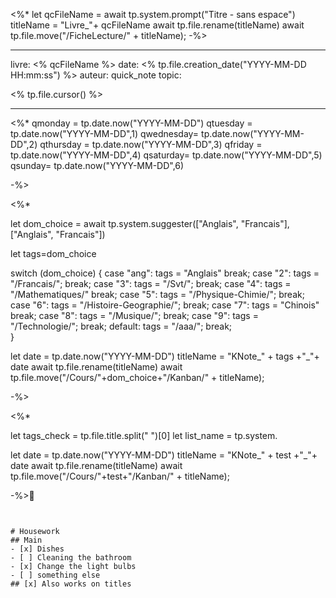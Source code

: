 <%*
let qcFileName = await tp.system.prompt("Titre - sans espace")
titleName = "Livre_"+ qcFileName
await tp.file.rename(titleName)
await tp.file.move("/FicheLecture/" + titleName);
-%>

---

livre: <% qcFileName %>
date: <% tp.file.creation_date("YYYY-MM-DD HH:mm:ss") %>
auteur: quick_note
topic: 

<% tp.file.cursor() %>

---


<%*
qmonday = tp.date.now("YYYY-MM-DD")
qtuesday = tp.date.now("YYYY-MM-DD",1)
qwednesday= tp.date.now("YYYY-MM-DD",2)
qthursday = tp.date.now("YYYY-MM-DD",3)
qfriday = tp.date.now("YYYY-MM-DD",4)
qsaturday= tp.date.now("YYYY-MM-DD",5)
qsunday= tp.date.now("YYYY-MM-DD",6)


-%>




<%*

let dom_choice = await tp.system.suggester(["Anglais", "Francais"], ["Anglais", "Francais"])


let tags=dom_choice

switch (dom_choice) { 
	case "ang": 
		tags = "Anglais" 
		break; 
	case "2": 
		tags = "/Francais/"; 
		break; 
	case "3": 
		tags = "/Svt/"; 
		break; 
	case "4": 
		tags = "/Mathematiques/" 
		break; 
	case "5": 
		tags = "/Physique-Chimie/"; 
		break; 
	case "6": 
		tags = "/Histoire-Geographie/"; 
		break;
	case "7": 
		tags = "Chinois" 
		break; 
	case "8": 
		tags = "/Musique/"; 
		break; 
	case "9": 
		tags = "/Technologie/"; 
		break; 
	default:
		tags = "/aaa/"; 
		break; 	
	}


let date = tp.date.now("YYYY-MM-DD")
titleName = "KNote_" + tags +"_"+ date
await tp.file.rename(titleName)
await tp.file.move("/Cours/"+dom_choice+"/Kanban/" + titleName);




-%>


<%*

let tags_check = tp.file.title.split(" ")[0]
let list_name = tp.system.

let date = tp.date.now("YYYY-MM-DD")
titleName = "KNote_" + test +"_"+ date
await tp.file.rename(titleName)
await tp.file.move("/Cours/"+test+"/Kanban/" + titleName);




-%>🥽




```markmap

```




```markmap

# Housework
## Main
- [x] Dishes
- [ ] Cleaning the bathroom
- [x] Change the light bulbs
- [ ] something else
## [x] Also works on titles


```
